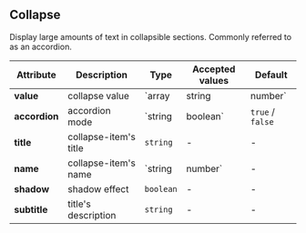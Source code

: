 ## Collapse

Display large amounts of text in collapsible sections. Commonly referred to as an accordion.

<ex-code name="ex-collapse-basic"></ex-code>

<ex-code name="ex-collapse-multiple"></ex-code>

<ex-code name="ex-collapse-subtitle"></ex-code>

<ex-code name="ex-collapse-shadow"></ex-code>

<ex-footer edit-link="https://github.com/zeit-ui/vue/edit/master/docs/en-us/components/collapse.md">

| Attribute     | Description           | Type                      | Accepted values  | Default |
| ------------- | --------------------- | ------------------------- | ---------------- | ------- |
| **value**     | collapse value        | `array | string | number` | -                | -       |
| **accordion** | accordion mode        | `string | boolean`        | `true` / `false` | `false` |
| **title**     | collapse-item's title | `string`                  | -                | -       |
| **name**      | collapse-item's name  | `string | number`         | -                | -       |
| **shadow**    | shadow effect         | `boolean`                 | -                | -       |
| **subtitle**  | title's description   | `string`                  | -                | -       |

</ex-footer>
